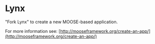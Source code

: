 Lynx
=====

"Fork Lynx" to create a new MOOSE-based application.

For more information see: [http://mooseframework.org/create-an-app/](http://mooseframework.org/create-an-app/)
